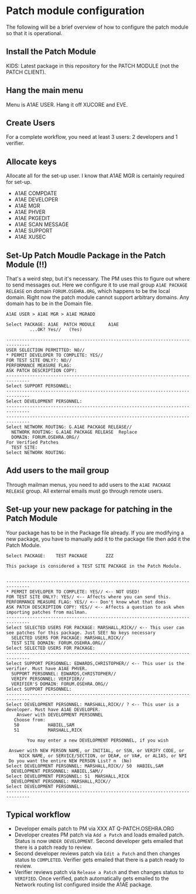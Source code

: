 # Patch module configuration
The following will be a brief overview of how to configure the patch module
so that it is operational.

## Install the Patch Module
KIDS: Latest package in this repository for the PATCH MODULE (not the PATCH CLIENT).

## Hang the main menu
Menu is A1AE USER. Hang it off XUCORE and EVE.

## Create Users
For a complete workflow, you need at least 3 users: 2 developers and 1 verifier.

## Allocate keys
Allocate all for the set-up user.
I know that A1AE MGR is certainly required for set-up.

 * A1AE COMPDATE   
 * A1AE DEVELOPER  
 * A1AE MGR        
 * A1AE PHVER      
 * A1AE PKGEDIT
 * A1AE SCAN MESSAGE
 * A1AE SUPPORT   
 * A1AE XUSEC

## Set-Up Patch Moudle Package in the Patch Module (!!)
That's a weird step, but it's necessary. The PM uses this to figure out where
to send messages out. Here we configure it to use mail group `A1AE PACKAGE
RELEASE` on domain `FORUM.OSEHRA.ORG`, which happens to be the local domain.
Right now the patch module cannot support arbitrary domains. Any domain has to
be in the Domain file.

	A1AE USER > A1AE MGR > A1AE MGRADD

	Select PACKAGE: A1AE  PATCH MODULE     A1AE
			 ...OK? Yes//   (Yes)
		  
	-------------------------------------------------------------------------------
	USER SELECTION PERMITTED: NO// 
	* PERMIT DEVELOPER TO COMPLETE: YES// 
	FOR TEST SITE ONLY?: NO// 
	PERFORMANCE MEASURE FLAG: 
	ASK PATCH DESCRIPTION COPY: 
	-------------------------------------------------------------------------------
	Select SUPPORT PERSONNEL: 
	-------------------------------------------------------------------------------
	Select DEVELOPMENT PERSONNEL: 
	-------------------------------------------------------------------------------
	-------------------------------------------------------------------------------
	Select NETWORK ROUTING: G.A1AE PACKAGE RELEASE// 
	  NETWORK ROUTING: G.A1AE PACKAGE RELEASE  Replace 
	  DOMAIN: FORUM.OSEHRA.ORG// 
	For Verified Patches
	  TEST SITE: 
	Select NETWORK ROUTING: 

## Add users to the mail group
Through mailman menus, you need to add users to the `A1AE PACKAGE RELEASE`
group. All external emails must go through remote users.

## Set-up your new package for patching in the Patch Module
Your package has to be in the Package file already. If you are modifying a new
package, you have to manually add it to the package file then add it the Patch
Module.

	Select PACKAGE:    TEST PACKAGE       ZZZ

	This package is considered a TEST SITE PACKAGE in the Patch Module.


	-------------------------------------------------------------------------------
	* PERMIT DEVELOPER TO COMPLETE: YES// <-- NOT USED!
	FOR TEST SITE ONLY?: YES// <-- Affects where you can send this.
	PERFORMANCE MEASURE FLAG: YES// <-- Don't know what that does
	ASK PATCH DESCRIPTION COPY: YES// <-- Affects a question to ask when importing patches from mailman.
	-------------------------------------------------------------------------------
	Select SELECTED USERS FOR PACKAGE: MARSHALL,RICK// <-- This user can see patches for this package. Just SEE! No keys necessary
	  SELECTED USERS FOR PACKAGE: MARSHALL,RICK// 
	  TEST SITE DOMAIN: FORUM.OSEHRA.ORG// 
	Select SELECTED USERS FOR PACKAGE: 
	-------------------------------------------------------------------------------
	Select SUPPORT PERSONNEL: EDWARDS,CHRISTOPHER// <-- This user is the verifier. Must have A1AE PHVER.
	  SUPPORT PERSONNEL: EDWARDS,CHRISTOPHER// 
	  VERIFY PERSONNEL: VERIFIER// 
	  VERIFIER'S DOMAIN: FORUM.OSEHRA.ORG// 
	Select SUPPORT PERSONNEL: 
	-------------------------------------------------------------------------------
	Select DEVELOPMENT PERSONNEL: MARSHALL,RICK// ? <-- This user is a developer. Must have A1AE DEVELOPER.
		Answer with DEVELOPMENT PERSONNEL
	   Choose from:
	   50           HABIEL,SAM
	   51           MARSHALL,RICK
			 
			You may enter a new DEVELOPMENT PERSONNEL, if you wish
	   
	 Answer with NEW PERSON NAME, or INITIAL, or SSN, or VERIFY CODE, or
		 NICK NAME, or SERVICE/SECTION, or DEA#, or VA#, or ALIAS, or NPI
	 Do you want the entire NEW PERSON List? n  (No)
	Select DEVELOPMENT PERSONNEL: MARSHALL,RICK// 50  HABIEL,SAM
	  DEVELOPMENT PERSONNEL: HABIEL,SAM// 
	Select DEVELOPMENT PERSONNEL: 51  MARSHALL,RICK
	  DEVELOPMENT PERSONNEL: MARSHALL,RICK// 
	Select DEVELOPMENT PERSONNEL: 
	-------------------------------------------------------------------------------

## Typical workflow
 * Developer emails patch to PM via XXX AT Q-PATCH.OSEHRA.ORG
 * Developer creates PM patch via `Add a Patch` and loads emailed patch. Status is now `UNDER DEVELOPMENT`. Second developer gets emailed that there is a patch ready to review.
 * Second developer reviews patch via `Edit a Patch` and then changes status to `COMPLETED`. Verifier gets emailed that there is a patch ready to review.
 * Verifier reviews patch via `Release a Patch` and then changes status to `VERIFIED`. Once verified, patch automatically gets emailed to the Network routing list configured inside the A1AE package.
